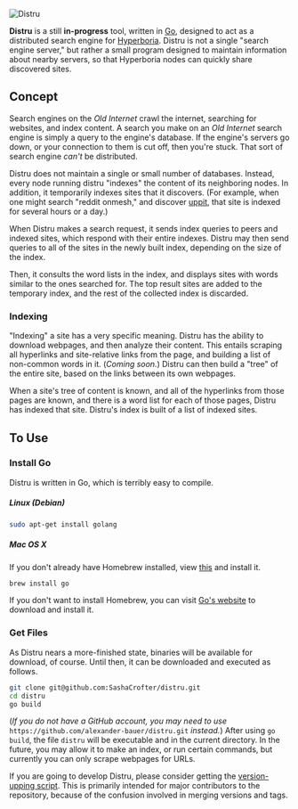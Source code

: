 ![Distru](https://raw.github.com/alexander-bauer/distru/development/ui/logo.png)

**Distru** is a still **in-progress** tool, written in [Go](http://golang.org), designed to act as a distributed search engine for [Hyperboria](https://projectmeshnet.org). Distru is not a single "search engine server," but rather a small program designed to maintain information about nearby servers, so that Hyperboria nodes can quickly share discovered sites.

## Concept

Search engines on the *Old Internet* crawl the internet, searching for websites, and index content. A search you make on an *Old Internet* search engine is simply a query to the engine's database. If the engine's servers go down, or your connection to them is cut off, then you're stuck. That sort of search engine *can't* be distributed.

Distru does not maintain a single or small number of databases. Instead, every node running distru "indexes" the content of its neighboring nodes. In addition, it temporarily indexes sites that it discovers. (For example, when one might search "reddit onmesh," and discover [uppit](http://uppit.us), that site is indexed for several hours or a day.)

When Distru makes a search request, it sends index queries to peers and indexed sites, which respond with their entire indexes. Distru may then send queries to all of the sites in the newly built index, depending on the size of the index.

Then, it consults the word lists in the index, and displays sites with words similar to the ones searched for. The top result sites are added to the temporary index, and the rest of the collected index is discarded.

### Indexing

"Indexing" a site has a very specific meaning. Distru has the ability to download webpages, and then analyze their content. This entails scraping all hyperlinks and site-relative links from the page, and building a list of non-common words in it. (*Coming soon.*) Distru can then build a "tree" of the entire site, based on the links between its own webpages.

When a site's tree of content is known, and all of the hyperlinks from those pages are known, and there is a word list for each of those pages, Distru has indexed that site. Distru's index is built of a list of indexed sites.

## To Use
### Install Go
Distru is written in Go, which is terribly easy to compile.

##### Linux (Debian)
```bash
sudo apt-get install golang
```
##### Mac OS X
If you don't already have Homebrew installed, view [this](http://mxcl.github.com/homebrew/) and install it.
```bash
brew install go
```
If you don't want to install Homebrew, you can visit [Go's website](http://golang.org/) to download and install it.

### Get Files

As Distru nears a more-finished state, binaries will be available for download, of course. Until then, it can be downloaded and executed as follows.

```bash
git clone git@github.com:SashaCrofter/distru.git
cd distru
go build
```

(*If you do not have a GitHub account, you may need to use* `https://github.com/alexander-bauer/distru.git` *instead.*) After using `go build`, the file `distru` will be executable and in the current directory. In the future, you may allow it to make an index, or run certain commands, but currently you can only scrape webpages for URLs. 

If you are going to develop Distru, please consider getting the [version-upping script](https://gist.github.com/4028865). This is primarily intended for major contributors to the repository, because of the confusion involved in merging versions and tags.
